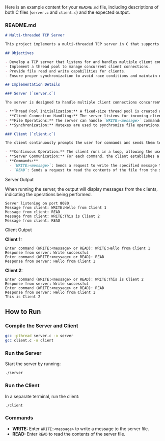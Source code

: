 Here is an example content for your `README.md` file, including descriptions of both C files (`server.c` and `client.c`) and the expected output.

### README.md

```markdown
# Multi-threaded TCP Server

This project implements a multi-threaded TCP server in C that supports concurrent file read and write operations from multiple clients. The server uses a thread pool to handle multiple client connections efficiently and synchronizes file operations to maintain data integrity.

## Objectives

- Develop a TCP server that listens for and handles multiple client connections.
- Implement a thread pool to manage concurrent client connections.
- Provide file read and write capabilities for clients.
- Ensure proper synchronization to avoid race conditions and maintain data consistency.

## Implementation Details

### Server (`server.c`)

The server is designed to handle multiple client connections concurrently using a thread pool. It supports two primary operations requested by clients: writing to a file and reading from a file.

- **Thread Pool Initialization:** A fixed-size thread pool is created at the start of the server. Each thread waits for client connections and handles their requests.
- **Client Connection Handling:** The server listens for incoming client connections and assigns them to worker threads from the pool.
- **File Operations:** The server can handle `WRITE:<message>` commands to append messages to a file and `READ` commands to read the contents of the file.
- **Synchronization:** Mutexes are used to synchronize file operations, ensuring that only one thread accesses the file at a time to prevent race conditions and data corruption.

### Client (`client.c`)

The client continuously prompts the user for commands and sends them to the server. It supports two commands: writing a message to the file on the server and reading the contents of the file.

- **Continuous Operation:** The client runs in a loop, allowing the user to send multiple commands without exiting.
- **Server Communication:** For each command, the client establishes a new connection to the server, sends the command, and reads the response.
- **Commands:**
  - `WRITE:<message>`: Sends a request to write the specified message to the file on the server.
  - `READ`: Sends a request to read the contents of the file from the server.
```


Server Output

When running the server, the output will display messages from the clients, indicating the operations being performed.
```
Server listening on port 8080
Message from client: WRITE:Hello from Client 1
Message from client: READ
Message from client: WRITE:This is Client 2
Message from client: READ
```

Client Output

**Client 1:**

```
Enter command (WRITE:<message> or READ): WRITE:Hello from Client 1
Response from server: Write successful
Enter command (WRITE:<message> or READ): READ
Response from server: Hello from Client 1
```

**Client 2:**

```
Enter command (WRITE:<message> or READ): WRITE:This is Client 2
Response from server: Write successful
Enter command (WRITE:<message> or READ): READ
Response from server: Hello from Client 1
This is Client 2
```

## How to Run

### Compile the Server and Client

```sh
gcc -pthread server.c -o server
gcc client.c -o client
```

### Run the Server

Start the server by running:

```sh
./server
```

### Run the Client

In a separate terminal, run the client:

```sh
./client
```

### Commands

- **WRITE:** Enter `WRITE:<message>` to write a message to the server file.
- **READ:** Enter `READ` to read the contents of the server file.
